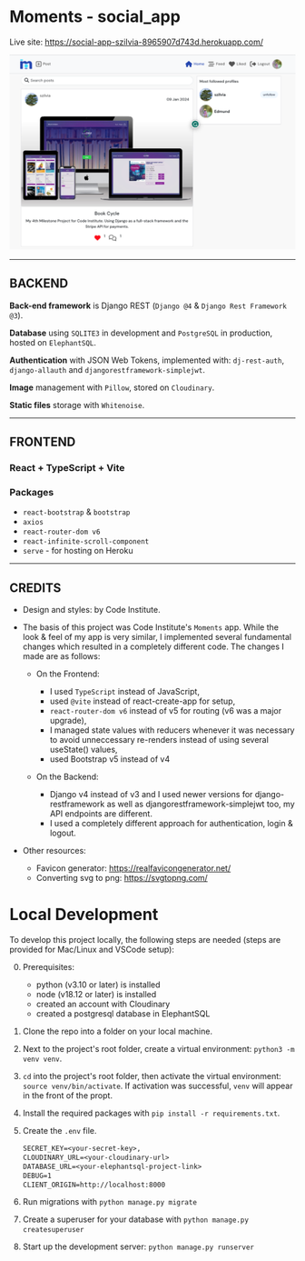 # Moments - social_app

Live site: https://social-app-szilvia-8965907d743d.herokuapp.com/

![screenshot](image.png)

---

## BACKEND

**Back-end framework** is Django REST (`Django @4` & `Django Rest Framework @3`).

**Database** using `SQLITE3` in development and `PostgreSQL` in production, hosted on `ElephantSQL`.

**Authentication** with JSON Web Tokens, implemented with: `dj-rest-auth`, `django-allauth` and `djangorestframework-simplejwt`.

**Image** management with `Pillow`, stored on `Cloudinary`.

**Static files** storage with `Whitenoise`.

---

## FRONTEND

### React + TypeScript + Vite

### Packages

* `react-bootstrap` & `bootstrap`
* `axios`
* `react-router-dom v6`
* `react-infinite-scroll-component`
* `serve` - for hosting on Heroku

---

## CREDITS

* Design and styles: by Code Institute.
* The basis of this project was Code Institute's `Moments` app. While the look & feel of my app is very similar, I implemented several fundamental changes which resulted in a completely different code. The changes I made are as follows:

   * On the Frontend:
      - I used `TypeScript` instead of JavaScript, 
      - used `@vite` instead of react-create-app for setup,
      - `react-router-dom v6` instead of v5 for routing (v6 was a major upgrade),
      - I managed state values with reducers whenever it was necessary to avoid unneccessary re-renders instead of using several useState() values,
      - used Bootstrap v5 instead of v4

   * On the Backend:
      - Django v4 instead of v3 and I used newer versions for django-restframework as well as djangorestframework-simplejwt too, my API endpoints are different.
      - I used a completely different approach for authentication, login & logout.
   

* Other resources:
   * Favicon generator: https://realfavicongenerator.net/
   * Converting svg to png: https://svgtopng.com/


# Local Development

To develop this project locally, the following steps are needed (steps are provided for Mac/Linux and VSCode setup):

0. Prerequisites: 
   - python (v3.10 or later) is installed
   - node (v18.12 or later) is installed
   - created an account with Cloudinary
   - created a postgresql database in ElephantSQL
1. Clone the repo into a folder on your local machine.
2. Next to the project's root folder, create a virtual environment: `python3 -m venv venv`.
3. `cd` into the project's root folder, then activate the virtual environment: `source venv/bin/activate`. If activation was successful, `venv` will appear in the front of the propt.
4. Install the required packages with `pip install -r requirements.txt`.
5. Create the `.env` file.
    
    ```
   SECRET_KEY=<your-secret-key>,
   CLOUDINARY_URL=<your-cloudinary-url>
   DATABASE_URL=<your-elephantsql-project-link>
   DEBUG=1
   CLIENT_ORIGIN=http://localhost:8000
    ```

6. Run migrations with `python manage.py migrate`

7. Create a superuser for your database with `python manage.py createsuperuser`

8. Start up the development server: `python manage.py runserver`

